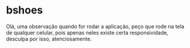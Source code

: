 # bshoes

Olá, uma observação quando for rodar a aplicação, peço que rode na tela de qualquer celular, pois apenas neles existe certa responsividade, desculpa por isso, atenciosamente.